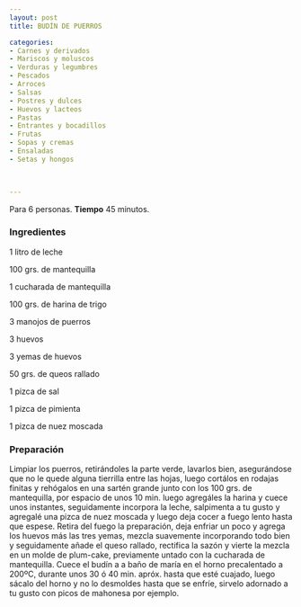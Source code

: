 ```yaml
---
layout: post
title: BUDÍN DE PUERROS

categories:
- Carnes y derivados
- Mariscos y moluscos
- Verduras y legumbres
- Pescados
- Arroces
- Salsas
- Postres y dulces
- Huevos y lacteos
- Pastas
- Entrantes y bocadillos
- Frutas
- Sopas y cremas
- Ensaladas
- Setas y hongos
 


---
```


Para 6 personas.
<b>Tiempo</b> 45 minutos.

<h3>Ingredientes</h3>

1 litro de leche

100 grs. de mantequilla

1 cucharada de mantequilla

100 grs. de harina de trigo

3 manojos de puerros

3 huevos

3 yemas de huevos

50 grs. de queos rallado

1 pizca de sal

1 pizca de pimienta

1 pizca de nuez moscada

<h3>Preparación</h3>

Limpiar los puerros, retirándoles la parte verde, lavarlos bien, asegurándose que no le quede alguna tierrilla entre las hojas, luego cortálos en rodajas finitas y rehógalos en una sartén grande junto con los 100 grs. de mantequilla, por espacio de unos 10 min. luego agregáles la harina y cuece unos instantes, seguidamente incorpora la leche, salpimenta a tu gusto y agregalé una pizca de nuez moscada y luego deja cocer a fuego lento hasta que espese. Retira del fuego la preparación, deja enfriar un poco y agrega los huevos más las tres yemas, mezcla suavemente incorporando todo bien y seguidamente añade el queso rallado, rectifica la sazón y vierte la mezcla en un molde de plum-cake, previamente untado con la cucharada de mantequilla. Cuece el budín a a baño de maría en el horno precalentado a 200&ordm;C, durante unos 30 ó 40 min. apróx. hasta que esté cuajado, luego sácalo del horno y no lo desmoldes hasta que se enfríe, sirvelo adornado a tu gusto con picos de mahonesa por ejemplo.

